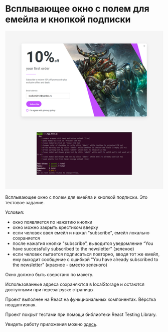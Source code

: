 # Всплывающее окно с полем для емейла и кнопкой подписки

![Иллюстрация к проекту](https://github.com/teplospbru/test-task-8/blob/main/pop-up.png)

Всплывающее окно с полем для емейла и кнопкой подписки. Это тестовое задание.

Условия:
- окно появляется по нажатию кнопки
- окно можно закрыть крестиком вверху
- если человек ввел емейл и нажал "subscribe", емейл локально сохраняется
- после нажатия кнопки "subscribe”, выводится уведомление “You have successfully subscribed to the newsletter” (зеленое)
- если человек пытается подписаться повторно, вводя тот же емейл, ему выходит сообщение с ошибкой "You have already subscribed to the newsletter" (красное - вместо зеленого)

Окно должно быть сверстано по макету.

Использованные адреса сохраняются в localStorage и остаются доступными при перезагрузке страницы.

Проект выполнен на React на функциональных компонентах. Вёрстка неадаптивная.

Проект покрыт тестами при помощи библиотеки React Testing Library. 

Увидеть работу приложения можно [здесь](https://teplospbru.github.io/pop-up/).